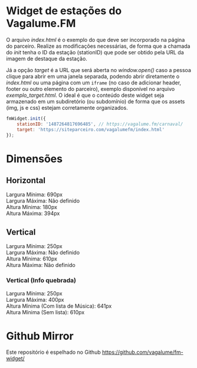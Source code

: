 # Widget de estações do Vagalume.FM

O arquivo _index.html_ é o exemplo do que deve ser incorporado na página do parceiro. Realize as modificações necessárias, de forma que a chamada do _init_ tenha o ID da estação (stationID) que pode ser obtido pela URL da imagem de destaque da estação.  

Já a opção _target_ é a URL que será aberta no _window.open()_ caso a pessoa clique para abrir em uma janela separada, podendo abrir diretamente o _index.html_ ou uma página com um `iframe` (no caso de adicionar header, footer ou outro elemento do parceiro), exemplo disponível no arquivo _exemplo_target.html_. O ideal é que o conteúdo deste widget seja armazenado em um subdiretório (ou subdomínio) de forma que os assets (img, js e css) estejam corretamente organizados.  

```javascript
fmWidget.init({
    stationID: '1487264817696485', // https://vagalume.fm/carnaval/
    target: 'https://siteparceiro.com/vagalumefm/index.html'
});
```

# Dimensões

## Horizontal

Largura Mínima: 690px  
Largura Máxima: Não definido    
Altura Mínima: 180px  
Altura Máxima: 394px  

## Vertical

Largura Mínima: 250px  
Largura Máxima: Não definido  
Altura Mínima: 610px  
Altura Máxima: Não definido

### Vertical (Info quebrada)

Largura Mínima: 250px  
Largura Máxima: 400px  
Altura Mínima (Com lista de Música): 641px   
Altura Mínima (Sem lista): 610px

# Github Mirror

Este repositório é espelhado no Github
https://github.com/vagalume/fm-widget/
